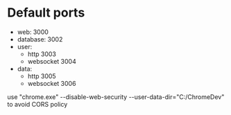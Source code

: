# Default ports
- web: 3000
- database: 3002
- user:
    - http 3003
    - websocket 3004
- data:
    - http 3005
    - websocket 3006


use
"chrome.exe" --disable-web-security --user-data-dir="C:/ChromeDev" to avoid CORS policy